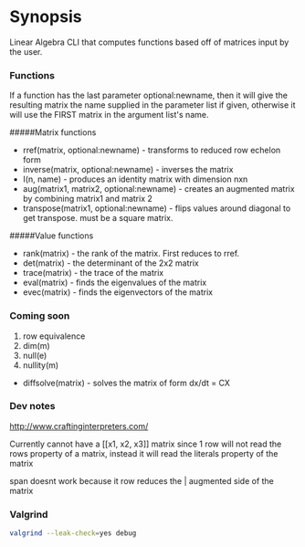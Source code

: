 # Synopsis

Linear Algebra CLI that computes functions based off of matrices input by the user.

### Functions
If a function has the last parameter optional:newname, then it will give the resulting matrix the name supplied in the parameter list if given, otherwise it will use the FIRST matrix in the argument list's name.  

#####Matrix functions
* rref(matrix, optional:newname) - transforms to reduced row echelon form
* inverse(matrix, optional:newname) - inverses the matrix
* I(n, name) - produces an identity matrix with dimension nxn
* aug(matrix1, matrix2, optional:newname) - creates an augmented matrix by combining matrix1 and matrix 2 
* transpose(matrix1, optional:newname) - flips values around diagonal to get transpose. must be a square matrix.

#####Value functions
* rank(matrix) - the rank of the matrix. First reduces to rref.
* det(matrix) - the determinant of the 2x2 matrix
* trace(matrix) - the trace of the matrix
* eval(matrix) - finds the eigenvalues of the matrix
* evec(matrix) - finds the eigenvectors of the matrix

### Coming soon
1. row equivalence
1. dim(m)
1. null(e)
1. nullity(m)
* diffsolve(matrix) - solves the matrix of form dx/dt = CX

### Dev notes
http://www.craftinginterpreters.com/

Currently cannot have a [[x1, x2, x3]] matrix since 1 row will not read the rows property of a matrix, instead it will read the literals property of the matrix

span doesnt work because it row reduces the | augmented side of the matrix

### Valgrind
```bash
valgrind --leak-check=yes debug
```
